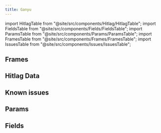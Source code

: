 ```yaml
---
title: Ganyu
---
```


import HitlagTable from "@site/src/components/Hitlag/HitlagTable";
import FieldsTable from "@site/src/components/Fields/FieldsTable";
import ParamsTable from "@site/src/components/Params/ParamsTable";
import FramesTable from "@site/src/components/Frames/FramesTable";
import IssuesTable from "@site/src/components/Issues/IssuesTable";

## Frames

<FramesTable character="ganyu" />

## Hitlag Data

<HitlagTable character="ganyu" />

## Known issues

<IssuesTable character="ganyu" />

## Params

<ParamsTable character="ganyu" />

## Fields

<FieldsTable character="ganyu" />
